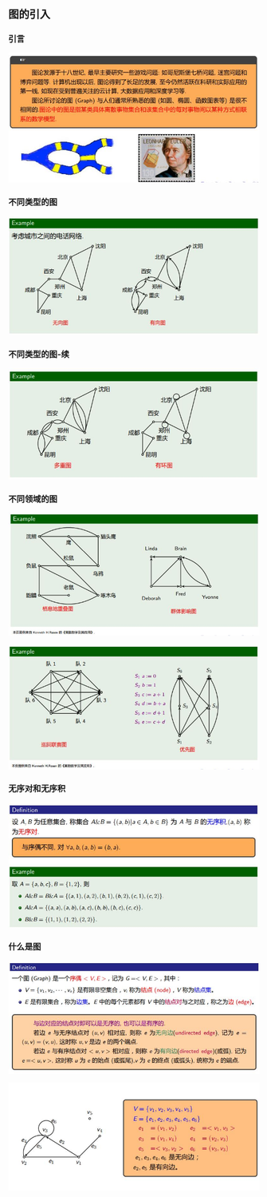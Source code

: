 ## 图的引入
### 引言
![1](https://github.com/Alex5Moon/mooc/blob/master/DiscreteMathematics/6graph/pic/1.JPG)
### 不同类型的图
![2](https://github.com/Alex5Moon/mooc/blob/master/DiscreteMathematics/6graph/pic/2.JPG)
### 不同类型的图-续
![3](https://github.com/Alex5Moon/mooc/blob/master/DiscreteMathematics/6graph/pic/3.JPG)
### 不同领域的图
![4](https://github.com/Alex5Moon/mooc/blob/master/DiscreteMathematics/6graph/pic/4.JPG)
> 
![5](https://github.com/Alex5Moon/mooc/blob/master/DiscreteMathematics/6graph/pic/5.JPG)
### 无序对和无序积
![6](https://github.com/Alex5Moon/mooc/blob/master/DiscreteMathematics/6graph/pic/6.JPG)
### 什么是图
![7](https://github.com/Alex5Moon/mooc/blob/master/DiscreteMathematics/6graph/pic/7.JPG)
> 
![8](https://github.com/Alex5Moon/mooc/blob/master/DiscreteMathematics/6graph/pic/8.JPG)
